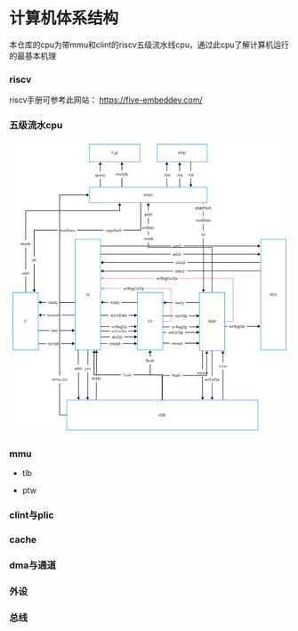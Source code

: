 # 计算机体系结构

本仓库的cpu为带mmu和clint的riscv五级流水线cpu，通过此cpu了解计算机运行的最基本机理

### riscv 

riscv手册可参考此网站： https://five-embeddev.com/

### 五级流水cpu

![avatar](cpu.jpg)

### mmu

+ tlb

+ ptw

### clint与plic

### cache

### dma与通道

### 外设

### 总线
